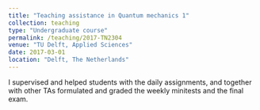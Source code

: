 ```yaml
---
title: "Teaching assistance in Quantum mechanics 1"
collection: teaching
type: "Undergraduate course"
permalink: /teaching/2017-TN2304
venue: "TU Delft, Applied Sciences"
date: 2017-03-01
location: "Delft, The Netherlands"
---
```


I supervised and helped students with the daily assignments, and together with other TAs formulated and graded the weekly minitests and the final exam.